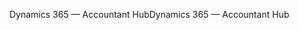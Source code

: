 <span data-ttu-id="33e10-101">Dynamics 365 — Accountant Hub</span><span class="sxs-lookup"><span data-stu-id="33e10-101">Dynamics 365 — Accountant Hub</span></span>
